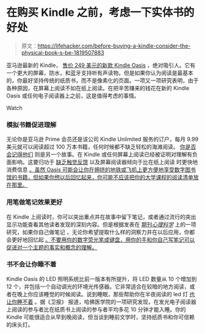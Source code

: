 # 在购买 Kindle 之前，考虑一下实体书的好处

> 原文：<https://lifehacker.com/before-buying-a-kindle-consider-the-physical-book-s-be-1819507883>

亚马逊最新的 Kindle， [售价 249 美元的新款 Kindle Oasis](https://gizmodo.com/amazons-sick-high-end-kindle-got-a-serious-overhaul-1819330183) ，绝对吸引人。它有一个更大的屏幕，防水，和蓝牙支持听有声读物。但是如果你认为阅读是最基本的，你最好坚持传统的纸质书，而不是像素化的页面。一项又一项研究表明，由于各种原因，在屏幕上阅读不如在纸上阅读。在把辛苦赚来的钱花在新的 Kindle Oasis 或任何电子阅读器上之前，这是值得考虑的事情。

Watch

### **模拟书籍促进理解**

无论你是亚马逊 Prime 会员还是该公司 Kindle Unlimited 服务的订户，每月 9.99 美元就可以阅读超过 100 万本书籍，任何时候都不缺乏轻松的海滩阅读。 [你是否会记得他们](https://www.theguardian.com/books/2014/aug/19/readers-absorb-less-kindles-paper-study-plot-ereader-digitisation) 则是另一个故事。在 Kindle 或任何屏幕上阅读已经被证明对理解有负面影响。这要归功于 [缺乏触觉反馈](https://www.washingtonpost.com/posteverything/wp/2015/01/12/the-case-against-kindle-why-reading-paper-books-is-better-for-your-mind-and-body/?utm_term=.7dcaf8fde93f) 以及屏幕阅读器倾向于比在纸上阅读 时更快地消费信息 [。虽然 Oasis 可能会让你在拥挤的地铁或飞机上更方便地享受数字图书馆的书籍，但如果你想以后回忆起来，你可能不应该把你的大学课程的阅读清单放在那里。](https://www.ncbi.nlm.nih.gov/pubmed/21443378)

### **用笔做笔记效果更好**

在 Kindle 上阅读时，你可以突出重点并在故事中留下笔记，或者通过流行的突出显示功能查看其他读者发现的深刻内容。但是根据发表在 [期刊*心理科学*](http://journals.sagepub.com/doi/abs/10.1177/0956797614524581) 上的一项研究，如果你自己做笔记 ，无论你希望提取什么样的洞察力并在以后应用，你都会更好地回忆起 [。不要用你的数字荧光笔或键盘，用你的手和你自己写笔记可以促进对一个主题的事实和概念的理解。](https://www.fastcodesign.com/3029713/the-best-way-to-remember-something-take-notes-by-hand)

### **书不会让你睡不着**

Kindle Oasis 的 LED 照明系统比前一版本有所提升，将 LED 数量从 10 个增加到 12 个，并包括一个自动调光的环境光传感器。它非常适合在较暗的地方阅读，或者在晚上你应该睡觉的时候阅读。说到睡眠，那些帮助你在半夜阅读的 led 灯 [也让你睡不着](https://lifehacker.com/will-night-modes-on-my-smartphone-or-tablet-actually-1766261703) 。据《卫报》 报道，哈佛医学院的一项研究发现，在发光电子阅读器上阅读的参与者比在纸质书上阅读的参与者平均多花 10 分钟才能入睡。你的 Kindle 可能很适合从早到晚阅读，但当谈到睡前文学时，坚持纸质书和你可信赖的床头灯。